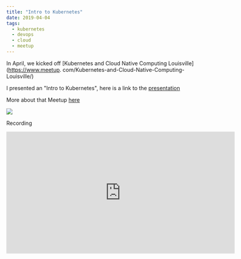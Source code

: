 ```yaml
---
title: "Intro to Kubernetes"
date: 2019-04-04
tags:
  - kubernetes
  - devops
  - cloud
  - meetup
---
```


In April, we kicked off [Kubernetes and Cloud Native Computing Louisville](https://www.meetup.
com/Kubernetes-and-Cloud-Native-Computing-Louisville/)

I presented an "Intro to Kubernetes", here is a link to the [presentation](http://strongjz.github.io/louk8cnc-intro-k8s)

More about that Meetup [here](https://www.meetup.com/Kubernetes-and-Cloud-Native-Computing-Louisville/events/259202067/
) 

![](/img/services.jpeg)


Recording

<iframe width="600" height="320" src="https://www.youtube.com/embed/rnUoGTJpEko" frameborder="0" allow="accelerometer; autoplay; encrypted-media; gyroscope; picture-in-picture" allowfullscreen></iframe>

